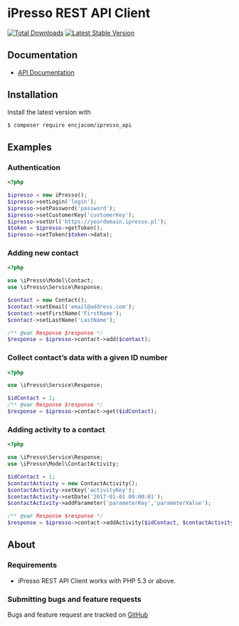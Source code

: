 # iPresso REST API Client
[![Total Downloads](https://img.shields.io/packagist/dt/encjacom/ipresso_api.svg)](https://packagist.org/packages/encjacom/ipresso_api/)
[![Latest Stable Version](https://img.shields.io/packagist/v/encjacom/ipresso_api.svg)](https://packagist.org/packages/encjacom/ipresso_api/)

## Documentation

- [API Documentation](https://apidoc.ipresso.com/)

## Installation

Install the latest version with

```bash
$ composer require encjacom/ipresso_api
```
## Examples

### Authentication

```php
<?php

$ipresso = new iPresso();
$ipresso->setLogin('login');
$ipresso->setPassword('password');
$ipresso->setCustomerKey('customerKey');
$ipresso->setUrl('https://yourdomain.ipresso.pl');
$token = $ipresso->getToken();
$ipresso->setToken($token->data);
```

### Adding new contact

```php
<?php

use \iPresso\Model\Contact;
use \iPresso\Service\Response;

$contact = new Contact();
$contact->setEmail('email@address.com');
$contact->setFirstName('FirstName');
$contact->setLastName('LastName');

/** @var Response $response */
$response = $ipresso->contact->add($contact);
```

### Collect contact’s data with a given ID number

```php
<?php

use \iPresso\Service\Response;

$idContact = 1;
/** @var Response $response */
$response = $ipresso->contact->get($idContact);
```

### Adding activity to a contact


```php
<?php

use \iPresso\Service\Response;
use \iPresso\Model\ContactActivity;

$idContact = 1;
$contactActivity = new ContactActivity();
$contactActivity->setKey('activityKey');
$contactActivity->setDate('2017-01-01 00:00:01');
$contactActivity->addParameter('parameterKey','parameterValue');

/** @var Response $response */
$response = $ipresso->contact->addActivity($idContact, $contactActivity);
```

## About

### Requirements

- iPresso REST API Client works with PHP 5.3 or above.

### Submitting bugs and feature requests

Bugs and feature request are tracked on [GitHub](https://github.com/encjacom/ipresso_api/issues)
